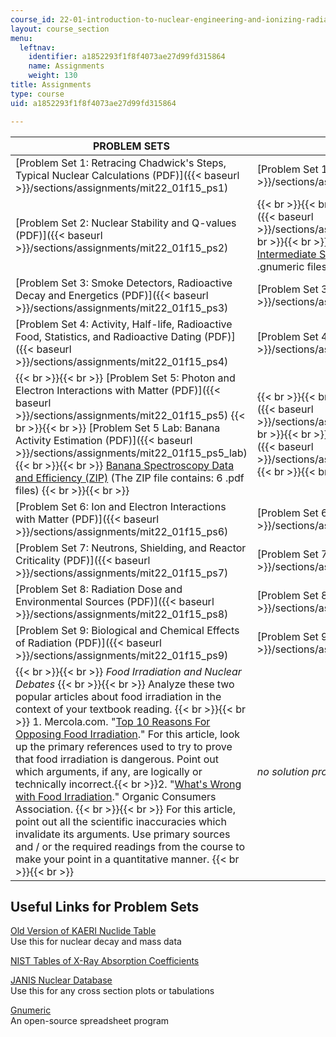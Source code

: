 ```yaml
---
course_id: 22-01-introduction-to-nuclear-engineering-and-ionizing-radiation-fall-2015
layout: course_section
menu:
  leftnav:
    identifier: a1852293f1f8f4073ae27d99fd315864
    name: Assignments
    weight: 130
title: Assignments
type: course
uid: a1852293f1f8f4073ae27d99fd315864

---
```


| PROBLEM SETS | SOLUTIONS |
| --- | --- |
| [Problem Set 1: Retracing Chadwick's Steps, Typical Nuclear Calculations (PDF)]({{< baseurl >}}/sections/assignments/mit22_01f15_ps1) | [Problem Set 1 Solutions (PDF)]({{< baseurl >}}/sections/assignments/mit22_01f15_ps1_sol) |
| [Problem Set 2: Nuclear Stability and Q-values (PDF)]({{< baseurl >}}/sections/assignments/mit22_01f15_ps2) |  {{< br >}}{{< br >}} [Problem Set 2 Solutions (PDF)]({{< baseurl >}}/sections/assignments/mit22_01f15_ps2_sol) {{< br >}}{{< br >}} [Gnumeric Spreadsheets Showing Intermediate Solutions (ZIP)](/coursemedia/22-01-introduction-to-nuclear-engineering-and-ionizing-radiation-fall-2015/5dfd829498127fe0451cf8f416655e72_ps2_gnumeric.zip) (The ZIP file contains: 3 .gnumeric files) {{< br >}}{{< br >}}  |
| [Problem Set 3: Smoke Detectors, Radioactive Decay and Energetics (PDF)]({{< baseurl >}}/sections/assignments/mit22_01f15_ps3) | [Problem Set 3 Solutions (PDF)]({{< baseurl >}}/sections/assignments/mit22_01f15_ps3_sol) |
| [Problem Set 4: Activity, Half-life, Radioactive Food, Statistics, and Radioactive Dating (PDF)]({{< baseurl >}}/sections/assignments/mit22_01f15_ps4) | [Problem Set 4 Solutions (PDF)]({{< baseurl >}}/sections/assignments/mit22_01f15_ps4_sol) |
|  {{< br >}}{{< br >}} [Problem Set 5: Photon and Electron Interactions with Matter (PDF)]({{< baseurl >}}/sections/assignments/mit22_01f15_ps5) {{< br >}}{{< br >}} [Problem Set 5 Lab: Banana Activity Estimation (PDF)]({{< baseurl >}}/sections/assignments/mit22_01f15_ps5_lab) {{< br >}}{{< br >}} [Banana Spectroscopy Data and Efficiency (ZIP)](/coursemedia/22-01-introduction-to-nuclear-engineering-and-ionizing-radiation-fall-2015/5b529b997a74f27c8f34033f0c392e45_ps5_lab_data.zip) (The ZIP file contains: 6 .pdf files) {{< br >}}{{< br >}}  |  {{< br >}}{{< br >}} [Problem Set 5 Solutions (PDF)]({{< baseurl >}}/sections/assignments/mit22_01f15_ps5_sol) {{< br >}}{{< br >}} [Pictures of the Banana Lab (PDF)]({{< baseurl >}}/sections/assignments/mit22_01f15_ps5_labpics) {{< br >}}{{< br >}}  |
| [Problem Set 6: Ion and Electron Interactions with Matter (PDF)]({{< baseurl >}}/sections/assignments/mit22_01f15_ps6) | [Problem Set 6 Solutions (PDF)]({{< baseurl >}}/sections/assignments/mit22_01f15_ps6_sol) |
| [Problem Set 7: Neutrons, Shielding, and Reactor Criticality (PDF)]({{< baseurl >}}/sections/assignments/mit22_01f15_ps7) | [Problem Set 7 Solutions (PDF)]({{< baseurl >}}/sections/assignments/mit22_01f15_ps7_sol) |
| [Problem Set 8: Radiation Dose and Environmental Sources (PDF)]({{< baseurl >}}/sections/assignments/mit22_01f15_ps8) | [Problem Set 8 Solutions (PDF)]({{< baseurl >}}/sections/assignments/mit22_01f15_ps8_sol) |
| [Problem Set 9: Biological and Chemical Effects of Radiation (PDF)]({{< baseurl >}}/sections/assignments/mit22_01f15_ps9) | [Problem Set 9 Solutions (PDF)]({{< baseurl >}}/sections/assignments/mit22_01f15_ps9_sol) |
|  {{< br >}}{{< br >}} _Food Irradiation and Nuclear Debates_ {{< br >}}{{< br >}} Analyze these two popular articles about food irradiation in the context of your textbook reading. {{< br >}}{{< br >}} 1.  Mercola.com. "[Top 10 Reasons For Opposing Food Irradiation](http://www.mercola.com/article/irradiated/irradiation_dangers.htm)." For this article, look up the primary references used to try to prove that food irradiation is dangerous. Point out which arguments, if any, are logically or technically incorrect.{{< br >}}2.  "[What's Wrong with Food Irradiation](https://www.organicconsumers.org/old_articles/Irrad/irradfact.php)." Organic Consumers Association. {{< br >}}{{< br >}} For this article, point out all the scientific inaccuracies which invalidate its arguments. Use primary sources and / or the required readings from the course to make your point in a quantitative manner. {{< br >}}{{< br >}}  | _no solution provided_ 

Useful Links for Problem Sets
-----------------------------

[Old Version of KAERI Nuclide Table](http://atom.kaeri.re.kr:8080/)  
Use this for nuclear decay and mass data

[NIST Tables of X-Ray Absorption Coefficients](http://www.nist.gov/pml/data/xraycoef/)

[JANIS Nuclear Database](http://www.oecd-nea.org/janis/)  
Use this for any cross section plots or tabulations

[Gnumeric](http://www.gnumeric.org/)  
An open-source spreadsheet program